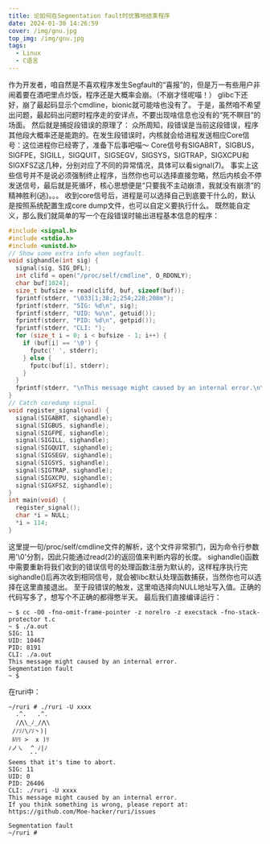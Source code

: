 ```yaml
---
title: 论如何在Segmentation fault时优雅地结束程序
date: 2024-01-30 14:26:59
cover: /img/gnu.jpg
top_img: /img/gnu.jpg
tags:
  - Linux
  - C语言
---
```

作为开发者，咱自然是不喜欢程序发生Segfault的“喜报”的，但是万一有些用户非闹着要在酒吧里点炒饭，程序还是大概率会崩。（不崩才怪呢喵！）
glibc下还好，崩了最起码显示个cmdline，bionic就可能啥也没有了。
于是，虽然咱不希望出问题，最起码出问题时程序走的安详点，不要出现啥信息也没有的“死不瞑目”的场面。
然后就是捕捉段错误的原理了：
众所周知，段错误是当前这段错误，程序其他段大概率还是能跑的。在发生段错误时，内核就会给进程发送相应Core信号：这位进程你已经寄了，准备下后事吧喵～
Core信号有SIGABRT，SIGBUS，SIGFPE，SIGILL，SIGQUIT，SIGSEGV，SIGSYS，SIGTRAP，SIGXCPU和SIGXFSZ这几种，分别对应了不同的异常情况，具体可以看signal(7)。
事实上这些信号并不是说必须强制终止程序，当然你也可以选择直接忽略，然后内核会不停发送信号，最后就是死循环，核心思想便是“只要我不主动崩溃，我就没有崩溃”的精神胜利(逃)。。。
收到core信号后，进程是可以选择自己到底要干什么的，默认是按照系统配置生成core dump文件，也可以自定义要执行什么。
既然能自定义，那么我们就简单的写一个在段错误时输出进程基本信息的程序：
```C
#include <signal.h>
#include <stdio.h>
#include <unistd.h>
// Show some extra info when segfault.
void sighandle(int sig) {
  signal(sig, SIG_DFL);
  int clifd = open("/proc/self/cmdline", O_RDONLY);
  char buf[1024];
  size_t bufsize = read(clifd, buf, sizeof(buf));
  fprintf(stderr, "\033[1;38;2;254;228;208m");
  fprintf(stderr, "SIG: %d\n", sig);
  fprintf(stderr, "UID: %u\n", getuid());
  fprintf(stderr, "PID: %d\n", getpid());
  fprintf(stderr, "CLI: ");
  for (size_t i = 0; i < bufsize - 1; i++) {
    if (buf[i] == '\0') {
      fputc(' ', stderr);
    } else {
      fputc(buf[i], stderr);
    }
  }
  fprintf(stderr, "\nThis message might caused by an internal error.\n\033[0m");
}
// Catch coredump signal.
void register_signal(void) {
  signal(SIGABRT, sighandle);
  signal(SIGBUS, sighandle);
  signal(SIGFPE, sighandle);
  signal(SIGILL, sighandle);
  signal(SIGQUIT, sighandle);
  signal(SIGSEGV, sighandle);
  signal(SIGSYS, sighandle);
  signal(SIGTRAP, sighandle);
  signal(SIGXCPU, sighandle);
  signal(SIGXFSZ, sighandle);
}
int main(void) {
  register_signal();
  char *i = NULL;
  *i = 114;
}
```
这里提一句/proc/self/cmdline文件的解析，这个文件非常邪门，因为命令行参数用'\0'分割，因此只能通过read(2)的返回值来判断内容的长度。
sighandle()函数中需要重新将我们收到的错误信号的处理函数注册为默认的，这样程序执行完sighandle()后再次收到相同信号，就会被libc默认处理函数捕获，当然你也可以选择在这里直接退出。
至于段错误的触发，这里咱选择向NULL地址写入值。正确的代码写多了，想写个不正确的都得憋半天。
最后我们直接编译运行：
```
~ $ cc -O0 -fno-omit-frame-pointer -z norelro -z execstack -fno-stack-protector t.c
~ $ ./a.out
SIG: 11
UID: 10467
PID: 8191
CLI: ./a.out
This message might caused by an internal error.
Segmentation fault
~ $
```
在ruri中：
```
~/ruri # ./ruri -U xxxx
  .^.   .^.
  /⋀\_ﾉ_/⋀\
 /ﾉｿﾉ\ﾉｿ丶)|
 ﾙﾘﾘ >  x )ﾘ
ﾉノ㇏  ^ ﾉ|ﾉ
      ⠁⠁
Seems that it's time to abort.
SIG: 11
UID: 0
PID: 26406
CLI: ./ruri -U xxxx
This message might caused by an internal error.
If you think something is wrong, please report at:
https://github.com/Moe-hacker/ruri/issues

Segmentation fault
~/ruri #
```
